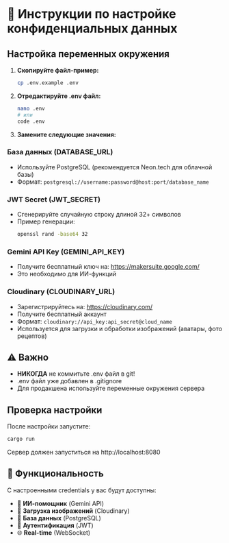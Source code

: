 # 🔐 Инструкции по настройке конфиденциальных данных

## Настройка переменных окружения

1. **Скопируйте файл-пример:**
   ```bash
   cp .env.example .env
   ```

2. **Отредактируйте .env файл:**
   ```bash
   nano .env
   # или
   code .env
   ```

3. **Замените следующие значения:**

### База данных (DATABASE_URL)
- Используйте PostgreSQL (рекомендуется Neon.tech для облачной базы)
- Формат: `postgresql://username:password@host:port/database_name`

### JWT Secret (JWT_SECRET)
- Сгенерируйте случайную строку длиной 32+ символов
- Пример генерации:
  ```bash
  openssl rand -base64 32
  ```

### Gemini API Key (GEMINI_API_KEY)
- Получите бесплатный ключ на: https://makersuite.google.com/
- Это необходимо для ИИ-функций

### Cloudinary (CLOUDINARY_URL)
- Зарегистрируйтесь на: https://cloudinary.com/
- Получите бесплатный аккаунт
- Формат: `cloudinary://api_key:api_secret@cloud_name`
- Используется для загрузки и обработки изображений (аватары, фото рецептов)

## ⚠️ Важно

- **НИКОГДА** не коммитьте .env файл в git!
- .env файл уже добавлен в .gitignore
- Для продакшена используйте переменные окружения сервера

## Проверка настройки

После настройки запустите:
```bash
cargo run
```

Сервер должен запуститься на http://localhost:8080

## 🎯 Функциональность

С настроенными credentials у вас будут доступны:
- 🤖 **ИИ-помощник** (Gemini API)
- 📸 **Загрузка изображений** (Cloudinary)
- 💾 **База данных** (PostgreSQL)
- 🔐 **Аутентификация** (JWT)
- 🌐 **Real-time** (WebSocket)
